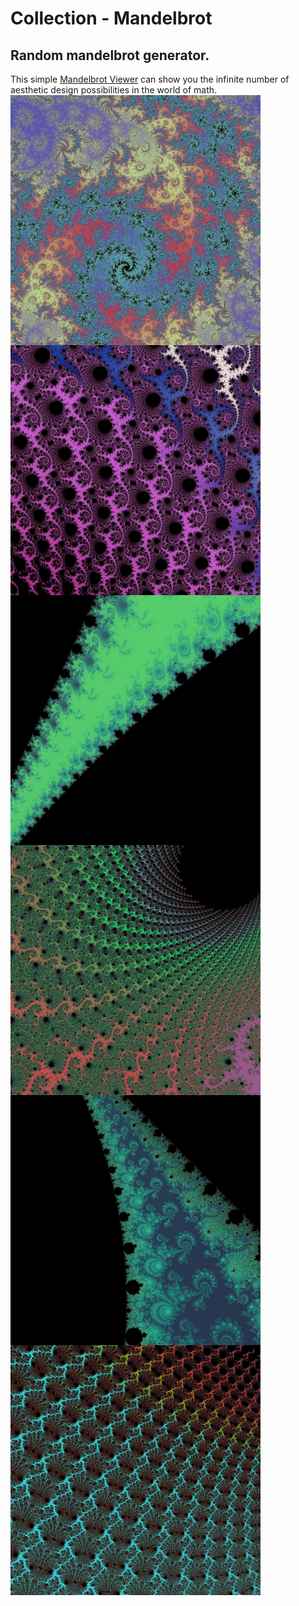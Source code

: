 # Collection - Mandelbrot </br>
## Random mandelbrot generator. 
This simple [Mandelbrot Viewer](https://math.hws.edu/eck/js/mandelbrot/MB.html) can show you the infinite number of aesthetic design possibilities in the world of math.</br>
<img align="left" width="400" height="400" src="https://github.com/FractalLAB/collection-mandelbrot/blob/main/uploads/FIxrLV0XMAwMLDm.jpeg">
<img align="center" width="400" height="400" src="https://github.com/FractalLAB/collection-mandelbrot/blob/main/uploads/FIxs4E-X0AE01iM.jpeg">
<img align="left" width="400" height="400" src="https://github.com/FractalLAB/collection-mandelbrot/blob/main/uploads/FIxraalXoAECW7t.jpeg">
<img align="center" width="400" height="400" src="https://github.com/FractalLAB/collection-mandelbrot/blob/main/uploads/FIxsBDYXIAYJ0g_.jpeg">
<img align="left" width="400" height="400" src="https://github.com/FractalLAB/collection-mandelbrot/blob/main/uploads/FIxtKOeXwAMr1lN.jpeg">
<img align="center" width="400" height="400" src="https://github.com/FractalLAB/collection-mandelbrot/blob/main/uploads/FIxuizfX0AIuqeN.jpeg">
